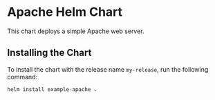 # Apache Helm Chart

This chart deploys a simple Apache web server.

## Installing the Chart

To install the chart with the release name `my-release`, run the following command:

```bash
helm install example-apache .
```
